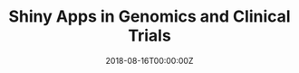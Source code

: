---
title: 'Shiny Apps in Genomics and Clinical Trials'
authors:
- Jessica Minnier
date: '2018-08-16T00:00:00Z'

# Schedule page publish date (NOT proceeding's date).
publishDate: '20001-01-01T00:00:00Z'

# proceeding type.
# Legend: 0 = Uncategorized; 1 = Talk, 2 = Keynote, 3 = Workshop
# To add more update publications_types.toml and en.yaml
proceeding_types: ['1']

# proceeding name and optional abbreviated proceeding name.
proceeding: Presented at 2018 Conference
proceeding_short: Presented at 2018 Conference

abstract: 

tags:
- Oregon Health & Science University
featured: false

links:
url_slides: 'https://jminnier-talks.netlify.app/2018_08_rpharma_shiny/minnier_rpharma2018.html'
url_video: ''

---
